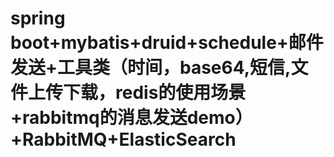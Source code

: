 # spring boot+mybatis+druid+schedule+邮件发送+工具类（时间，base64,短信,文件上传下载，redis的使用场景+rabbitmq的消息发送demo）+RabbitMQ+ElasticSearch
